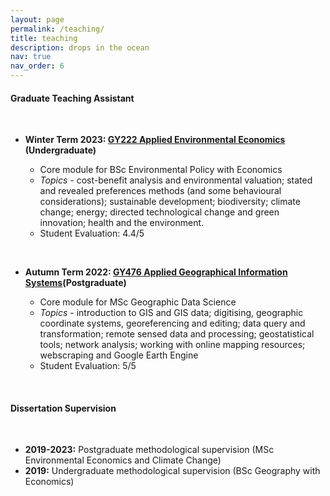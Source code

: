 ```yaml
---
layout: page
permalink: /teaching/
title: teaching
description: drops in the ocean
nav: true
nav_order: 6
---
```


#### Graduate Teaching Assistant

<br>

* **Winter Term 2023: [GY222 Applied Environmental Economics](https://www.lse.ac.uk/resources/calendar2020-2021/courseGuides/GY/2020_GY222.htm) (Undergraduate)**

    - Core module for BSc Environmental Policy with Economics 
    - _Topics_ - cost-benefit analysis and environmental valuation; stated and revealed preferences methods (and some behavioural considerations); sustainable development; biodiversity; climate change; energy; directed technological change and green innovation; health and the environment.
    - Student Evaluation: 4.4/5

<br>

* **Autumn Term 2022: [GY476 Applied Geographical Information Systems](https://www.lse.ac.uk/resources/calendar2021-2022/courseGuides/GY/2021_GY476.htm)(Postgraduate)**

    - Core module for MSc Geographic Data Science
    - _Topics_ - introduction to GIS and GIS data; digitising, geographic coordinate systems, georeferencing and editing; data query and transformation; remote sensed data and processing; geostatistical tools; network analysis; working with online mapping resources; webscraping and Google Earth Engine
    - Student Evaluation: 5/5

<br>

#### Dissertation Supervision

<br>

* **2019-2023:** Postgraduate methodological supervision (MSc Environmental Economics and Climate Change)
* **2019:** Undergraduate methodological supervision (BSc Geography with Economics)
